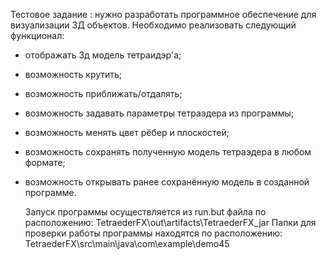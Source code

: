 Тестовое задание : нужно разработать программное обеспечение для визуализации 3Д объектов. 
Необходимо реализовать следующий функционал:
- отображать 3д модель тетраидэр'а;
- возможность крутить;
- возможность приближать/отдалять;
- возможность задавать параметры тетраэдера из программы;
- возможность менять цвет рёбер и плоскостей;
- возможность сохранять полученную модель тетраэдера в любом формате;
- возможность открывать ранее сохранённую модель в созданной программе.

  Запуск программы осуществляется из run.but файла по расположению:
 TetraederFX\out\artifacts\TetraederFX_jar
Папки для проверки работы программы находятся по расположению:
TetraederFX\src\main\java\com\example\demo45
